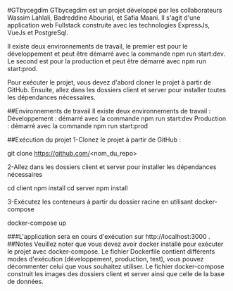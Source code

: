 #GTbycegdim
GTbycegdim est un projet développé par les collaborateurs Wassim Lahlali, Badreddine Abourial, et Safia Maani. Il s'agit d'une application web Fullstack construite avec les technologies ExpressJs, VueJs et PostgreSql.

Il existe deux environnements de travail, le premier est pour le développement et peut être démarré avec la commande npm run start:dev. Le second est pour la production et peut être démarré avec npm run start:prod.

Pour exécuter le projet, vous devez d'abord cloner le projet à partir de GitHub. Ensuite, allez dans les dossiers client et server pour installer toutes les dépendances nécessaires.


##Environnements de travail
Il existe deux environnements de travail :
Développement :
   démarré avec la commande npm run start:dev
Production : 
   démarré avec la commande npm run start:prod

##Exécution du projet
1-Clonez le projet à partir de GitHub : 

  git clone https://github.com/<nom_du_repo>

2-Allez dans les dossiers client et server pour installer les dépendances nécessaires

  cd client
  npm install
  cd server
  npm install

3-Exécutez les conteneurs à partir du dossier racine en utilisant docker-compose

  docker-compose up

###L'application sera en cours d'exécution sur http://localhost:3000
.
##Notes
Veuillez noter que vous devez avoir docker installé pour exécuter le projet avec docker-compose.
Le fichier Dockerfile contient différents modes d'exécution (développement, production, test), vous pouvez décommenter celui que vous souhaitez utiliser.
Le fichier docker-compose construit les images des dossiers client et server ainsi que celle de la base de données.
